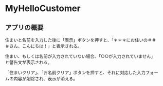 # MyHelloCustomer

## アプリの概要

住まいと名前を入力した後に「表示」ボタンを押すと、「＊＊＊にお住いの＃＃＃さん、こんにちは！」と表示される。

住まい、もしくは名前が入力されていない場合、「○○が入力されていません」と警告文が表示される。

「住まいクリア」、「お名前クリア」ボタンを押すと、それに対応した入力フォームの内容が削除され、表示が消える。
